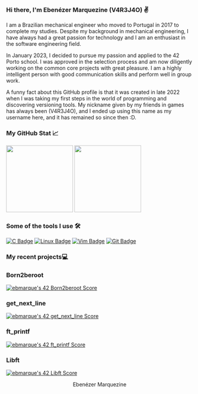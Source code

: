 <!-- Banner -->

<!-- Introduction -->
### Hi there, I'm Ebenézer Marquezine (V4R3J4O) ✌
I am a Brazilian mechanical engineer who moved to Portugal in 2017 to complete my studies. Despite my background in mechanical engineering, I have always had a great passion for technology and I am an enthusiast in the software engineering field.

In January 2023, I decided to pursue my passion and applied to the 42 Porto school. I was approved in the selection process and am now diligently working on the common core projects with great pleasure. I am a highly intelligent person with good communication skills and perform well in group work.

A funny fact about this GitHub profile is that it was created in late 2022 when I was taking my first steps in the world of programming and discovering versioning tools. My nickname given by my friends in games has always been (V4R3J4O), and I ended up using this name as my username here, and it has remained so since then :D.

<!-- Social Media Badges -->

<!-- Stats and Tools -->
### My GitHub Stat 📈
<p >
  <img height="180em" src="https://github-readme-stats.vercel.app/api?username=v4r3j4o&show_icons=true&theme=dark&include_all_commits=true&count_private=true"/>
  <img height="180em" src="https://github-readme-stats.vercel.app/api/top-langs/?username=v4r3j4o&layout=compact&langs_count=6&theme=dark"/>
</p>

### Some of the tools I use 🛠️
[![C Badge](https://img.shields.io/badge/-C-00599C?style=flat&logo=c&logoColor=white)](https://www.cprogramming.com/)
[![Linux Badge](https://img.shields.io/badge/-Linux-FCC624?style=flat&logo=linux&logoColor=white)](https://www.linux.org/)
[![Vim Badge](https://img.shields.io/badge/-Vim-019733?style=flat&logo=vim&logoColor=white)](https://www.vim.org/)
[![Git Badge](https://img.shields.io/badge/-Git-F05032?style=flat&logo=git&logoColor=white)](https://git-scm.com/)


<!-- Projects -->
### My recent projects💻
<h3>Born2beroot</h3>
<a href="https://github.com/JaeSeoKim/badge42"><img src="https://badge42.vercel.app/api/v2/clhnwlexk001108jtzp0aw03j/project/3086021" alt="ebmarque's 42 Born2beroot Score" /></a><br>
<h3>get_next_line</h3>
<a href="https://github.com/JaeSeoKim/badge42"><img src="https://badge42.vercel.app/api/v2/clhnwlexk001108jtzp0aw03j/project/3079328" alt="ebmarque's 42 get_next_line Score" /></a><br>
<h3>ft_printf</h3>
<a href="https://github.com/JaeSeoKim/badge42"><img src="https://badge42.vercel.app/api/v2/clhnwlexk001108jtzp0aw03j/project/3075538" alt="ebmarque's 42 ft_printf Score" /></a><br>
<h3>Libft</h3>
<a href="https://github.com/JaeSeoKim/badge42"><img src="https://badge42.vercel.app/api/v2/clhnwlexk001108jtzp0aw03j/project/3060971" alt="ebmarque's 42 Libft Score" /></a><br>

<!-- Footer -->
<p align="center">
 Ebenézer Marquezine
</p>
